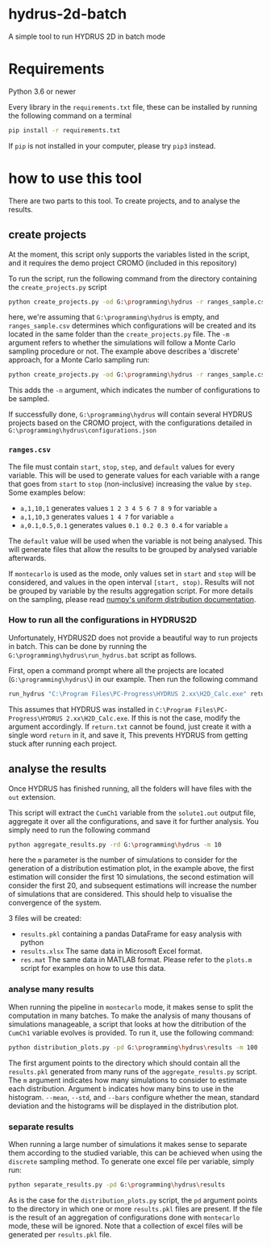 # hydrus-2d-batch
A simple tool to run HYDRUS 2D in batch mode

# Requirements

Python 3.6 or newer

Every library in the `requirements.txt` file, these can be installed by running the following command on a terminal 

```bash
pip install -r requirements.txt
```

If `pip` is not installed in your computer, please try `pip3` instead.

# how to use this tool

There are two parts to this tool. To create projects, and to analyse the results.

## create projects
At the moment, this script only supports the variables listed in the script, and it requires the demo project CROMO (included in this repository)

To run the script, run the following command from the directory containing the `create_projects.py` script

```bash
python create_projects.py -od G:\programming\hydrus -r ranges_sample.csv -m discrete
```

here, we're assuming that `G:\programming\hydrus` is empty, and `ranges_sample.csv` determines which configurations will be created and its located in the same folder than the `create_projects.py` file. The `-m` argument refers to whether the simulations will follow a Monte Carlo sampling procedure or not. The example above describes a 'discrete' approach, for a Monte Carlo sampling run:

```bash
python create_projects.py -od G:\programming\hydrus -r ranges_sample.csv -m montecarlo -n 1000
```

This adds the `-n` argument, which indicates the number of configurations to be sampled. 

If successfully done, `G:\programming\hydrus` will contain several HYDRUS projects based on the CROMO project, with the configurations detailed in `G:\programming\hydrus\configurations.json`

### `ranges.csv`

The file must contain `start`, `stop`, `step`, and `default` values for every variable. This will be used to generate values for each variable with a range that goes from `start` to `stop` (non-inclusive) increasing the value by `step`. Some examples below:

* `a,1,10,1` generates values `1 2 3 4 5 6 7 8 9` for variable `a`
* `a,1,10,3` generates values `1 4 7` for variable `a`
* `a,0.1,0.5,0.1` generates values `0.1 0.2 0.3 0.4` for variable `a`

The `default` value will be used when the variable is not being analysed. This will generate files that allow the results to be grouped by analysed variable afterwards.

If `montecarlo` is used as the mode, only values set in `start` and `stop` will be considered, and values in the open interval `[start, stop)`. Results will not be grouped by variable by the results aggregation script. For more details on the sampling, please read [numpy's uniform distribution documentation](https://docs.scipy.org/doc/numpy/reference/generated/numpy.random.uniform.html#numpy.random.uniform).

### How to run all the configurations in HYDRUS2D 

Unfortunately, HYDRUS2D does not provide a beautiful way to run projects in batch. This can be done by running the `G:\programming\hydrus\run_hydrus.bat` script as follows.

First, open a command prompt where all the projects are located (`G:\programming\hydrus\`) in our example. Then run the following command

```bat
run_hydrus "C:\Program Files\PC-Progress\HYDRUS 2.xx\H2D_Calc.exe" return.txt
```

This assumes that HYDRUS was installed in `C:\Program Files\PC-Progress\HYDRUS 2.xx\H2D_Calc.exe`. If this is not the case, modify the argument accordingly. If `return.txt` cannot be found, just create it with a single word `return` in it, and save it, This prevents HYDRUS from getting stuck after running each project. 

## analyse the results

Once HYDRUS has finished running, all the folders will have files with the `out` extension.

This script will extract the `CumCh1` variable from the `solute1.out` output file, aggregate it over all the configurations, and save it for further analysis. 
You simply need to run the following command

```bash
python aggregate_results.py -rd G:\programming\hydrus -m 10
```

here the `m` parameter is the number of simulations to consider for the generation of a distribution estimation plot, in the example above, the first estimation will consider the first 10 simulations, the second estimation will consider the first 20, and subsequent estimations will increase the number of simulations that are considered. This should help to visualise the convergence of the system. 

3 files will be created: 
* `results.pkl` containing a pandas DataFrame for easy analysis with python
* `results.xlsx` The same data in Microsoft Excel format.
* `res.mat` The same data in MATLAB format. Please refer to the `plots.m` script for examples on how to use this data.

### analyse many results

When running the pipeline in `montecarlo` mode, it makes sense to split the computation in many batches. To make the analysis of many thousans of simulations manageable, a script that looks at how the ditribution of the `CumCh1` variable evolves is provided. To run it, use the following command:

```bash
python distribution_plots.py -pd G:\programming\hydrus\results -m 100 -b 20 --mean --std --bars
```

The first argument points to the directory which should contain all the `results.pkl` generated from many runs of the `aggregate_results.py` script. The `m` argument indicates how many simulations to consider to estimate each distribution. Argument `b` indicates how many bins to use in the histogram. `--mean`, `--std`, and `--bars` configure whether the mean, standard deviation and the histograms will be displayed in the distribution plot.

### separate results

When running a large number of simulations it makes sense to separate them according to the studied variable, this can be achieved when using the `discrete` sampling method. To generate one excel file per variable, simply run:

```bash
python separate_results.py -pd G:\programming\hydrus\results
```

As is the case for the `distribution_plots.py` script, the `pd` argument points to the directory in which one or more `results.pkl` files are present. If the file is the result of an aggregation of configurations done with `montecarlo` mode, these will be ignored. Note that a collection of excel files will be generated per `results.pkl` file.
